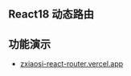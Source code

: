 ## React18 动态路由

## 功能演示

- [zxiaosi-react-router.vercel.app](https://zxiaosi-react-router.vercel.app/)
